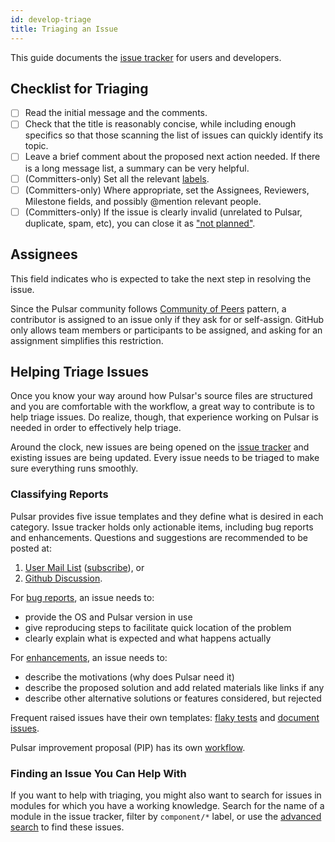 ```yaml
---
id: develop-triage
title: Triaging an Issue
---
```


This guide documents the [issue tracker](https://github.com/apache/pulsar/issues) for users and developers.

## Checklist for Triaging

* [ ] Read the initial message and the comments.
* [ ] Check that the title is reasonably concise, while including enough specifics so that those scanning the list of issues can quickly identify its topic.
* [ ] Leave a brief comment about the proposed next action needed. If there is a long message list, a summary can be very helpful.
* [ ] (Committers-only) Set all the relevant [labels](develop-labels).
* [ ] (Committers-only) Where appropriate, set the Assignees, Reviewers, Milestone fields, and possibly @mention relevant people.
* [ ] (Committers-only) If the issue is clearly invalid (unrelated to Pulsar, duplicate, spam, etc), you can close it as ["not planned"](https://github.blog/changelog/2022-05-19-the-new-github-issues-may-19th-update/).

## Assignees

This field indicates who is expected to take the next step in resolving the issue.

Since the Pulsar community follows [Community of Peers](https://www.apache.org/theapacheway/) pattern, a contributor is assigned to an issue only if they ask for or self-assign. GitHub only allows team members or participants to be assigned, and asking for an assignment simplifies this restriction.

## Helping Triage Issues

Once you know your way around how Pulsar's source files are structured and you are comfortable with the workflow, a great way to contribute is to help triage issues. Do realize, though, that experience working on Pulsar is needed in order to effectively help triage.

Around the clock, new issues are being opened on the [issue tracker](https://github.com/apache/pulsar/issues) and existing issues are being updated. Every issue needs to be triaged to make sure everything runs smoothly.

### Classifying Reports

Pulsar provides five issue templates and they define what is desired in each category. Issue tracker holds only actionable items, including bug reports and enhancements. Questions and suggestions are recommended to be posted at:

1. [User Mail List](mailto:users@pulsar.apache.org) ([subscribe](mailto:users-subscribe@pulsar.apache.org)), or
2. [Github Discussion](https://github.com/apache/pulsar/discussions).

For [bug reports](https://github.com/apache/pulsar/blob/master/.github/ISSUE_TEMPLATE/bug-report.yml), an issue needs to:

* provide the OS and Pulsar version in use
* give reproducing steps to facilitate quick location of the problem
* clearly explain what is expected and what happens actually

For [enhancements](https://github.com/apache/pulsar/blob/master/.github/ISSUE_TEMPLATE/enhancement.yml), an issue needs to:

* describe the motivations (why does Pulsar need it)
* describe the proposed solution and add related materials like links if any
* describe other alternative solutions or features considered, but rejected

Frequent raised issues have their own templates: [flaky tests](https://github.com/apache/pulsar/blob/master/.github/ISSUE_TEMPLATE/flaky-test.yml) and [document issues](https://github.com/apache/pulsar/blob/master/.github/ISSUE_TEMPLATE/doc.yml).

Pulsar improvement proposal (PIP) has its own [workflow](https://github.com/apache/pulsar/blob/master/wiki/proposals/PIP.md).

### Finding an Issue You Can Help With

If you want to help with triaging, you might also want to search for issues in modules for which you have a working knowledge. Search for the name of a module in the issue tracker, filter by `component/*` label, or use the [advanced search](https://github.com/search/advanced) to find these issues.
